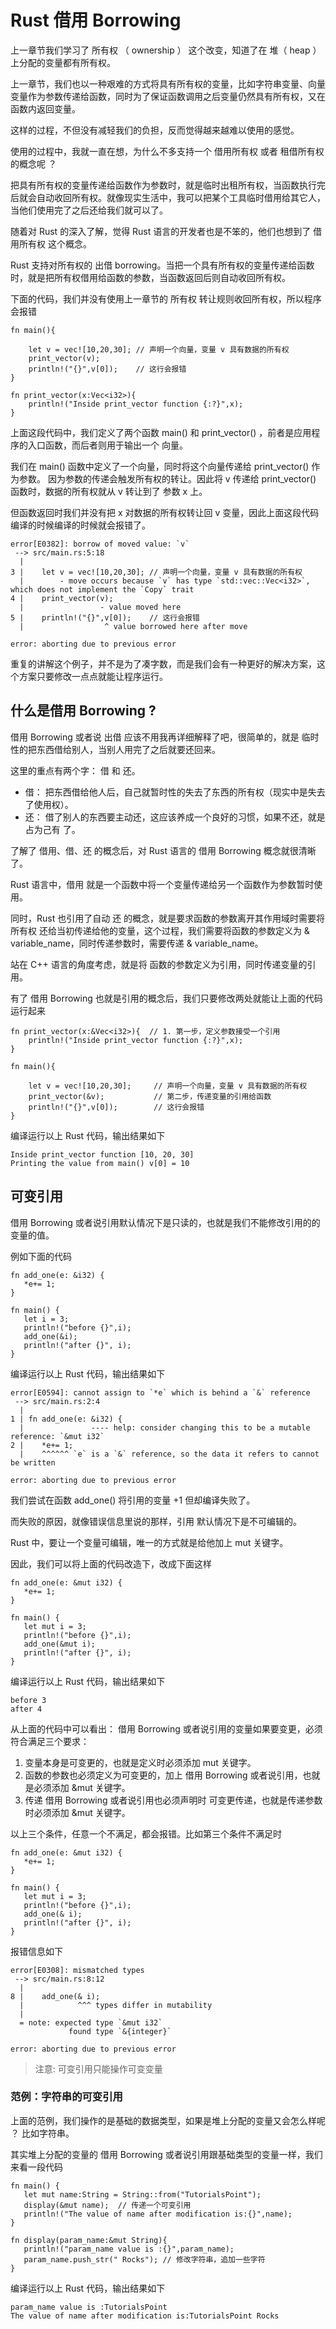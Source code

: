 # Rust 借用 Borrowing

上一章节我们学习了 所有权 （ ownership ） 这个改变，知道了在 堆（ heap ） 上分配的变量都有所有权。

上一章节，我们也以一种艰难的方式将具有所有权的变量，比如字符串变量、向量变量作为参数传递给函数，同时为了保证函数调用之后变量仍然具有所有权，又在函数内返回变量。

这样的过程，不但没有减轻我们的负担，反而觉得越来越难以使用的感觉。

使用的过程中，我就一直在想，为什么不多支持一个 借用所有权 或者 租借所有权 的概念呢 ？

把具有所有权的变量传递给函数作为参数时，就是临时出租所有权，当函数执行完后就会自动收回所有权。就像现实生活中，我可以把某个工具临时借用给其它人，当他们使用完了之后还给我们就可以了。

随着对 Rust 的深入了解，觉得 Rust 语言的开发者也是不笨的，他们也想到了 借用所有权 这个概念。

Rust 支持对所有权的 出借 borrowing。当把一个具有所有权的变量传递给函数时，就是把所有权借用给函数的参数，当函数返回后则自动收回所有权。

下面的代码，我们并没有使用上一章节的 所有权 转让规则收回所有权，所以程序会报错

```
fn main(){

    let v = vec![10,20,30]; // 声明一个向量，变量 v 具有数据的所有权
    print_vector(v);
    println!("{}",v[0]);    // 这行会报错
}

fn print_vector(x:Vec<i32>){
    println!("Inside print_vector function {:?}",x);
}
```

上面这段代码中，我们定义了两个函数 main() 和 print_vector() ，前者是应用程序的入口函数，而后者则用于输出一个 向量。

我们在 main() 函数中定义了一个向量，同时将这个向量传递给 print_vector() 作为参数。 因为参数的传递会触发所有权的转让。因此将 v 传递给 print_vector() 函数时，数据的所有权就从 v 转让到了 参数 x 上。

但函数返回时我们并没有把 x 对数据的所有权转让回 v 变量，因此上面这段代码编译的时候编译的时候就会报错了。

```
error[E0382]: borrow of moved value: `v`
 --> src/main.rs:5:18
  |
3 |    let v = vec![10,20,30]; // 声明一个向量，变量 v 具有数据的所有权
  |        - move occurs because `v` has type `std::vec::Vec<i32>`, which does not implement the `Copy` trait
4 |    print_vector(v);
  |                 - value moved here
5 |    println!("{}",v[0]);    // 这行会报错
  |                  ^ value borrowed here after move

error: aborting due to previous error
```

重复的讲解这个例子，并不是为了凑字数，而是我们会有一种更好的解决方案，这个方案只要修改一点点就能让程序运行。

## 什么是借用 Borrowing ?

借用 Borrowing 或者说 出借 应该不用我再详细解释了吧，很简单的，就是 临时性的把东西借给别人，当别人用完了之后就要还回来。

这里的重点有两个字： 借 和 还。

- 借： 把东西借给他人后，自己就暂时性的失去了东西的所有权（现实中是失去了使用权）。
- 还： 借了别人的东西要主动还，这应该养成一个良好的习惯，如果不还，就是 占为己有 了。

了解了 借用、借、还 的概念后，对 Rust 语言的 借用 Borrowing 概念就很清晰了。

Rust 语言中，借用 就是一个函数中将一个变量传递给另一个函数作为参数暂时使用。

同时，Rust 也引用了自动 还 的概念，就是要求函数的参数离开其作用域时需要将 所有权 还给当初传递给他的变量，这个过程，我们需要将函数的参数定义为 & variable_name，同时传递参数时，需要传递 & variable_name。

站在 C++ 语言的角度考虑，就是将 函数的参数定义为引用，同时传递变量的引用。

有了 借用 Borrowing 也就是引用的概念后，我们只要修改两处就能让上面的代码运行起来

```
fn print_vector(x:&Vec<i32>){  // 1. 第一步，定义参数接受一个引用
    println!("Inside print_vector function {:?}",x);
}

fn main(){

    let v = vec![10,20,30];     // 声明一个向量，变量 v 具有数据的所有权
    print_vector(&v);           // 第二步，传递变量的引用给函数
    println!("{}",v[0]);        // 这行会报错
}
```

编译运行以上 Rust 代码，输出结果如下

```
Inside print_vector function [10, 20, 30]
Printing the value from main() v[0] = 10
```

## 可变引用

借用 Borrowing 或者说引用默认情况下是只读的，也就是我们不能修改引用的的变量的值。

例如下面的代码

```
fn add_one(e: &i32) {
   *e+= 1;
}

fn main() {
   let i = 3;
   println!("before {}",i);
   add_one(&i);
   println!("after {}", i);
}
```

编译运行以上 Rust 代码，输出结果如下

```
error[E0594]: cannot assign to `*e` which is behind a `&` reference
 --> src/main.rs:2:4
  |
1 | fn add_one(e: &i32) {
  |               ---- help: consider changing this to be a mutable reference: `&mut i32`
2 |    *e+= 1;
  |    ^^^^^^ `e` is a `&` reference, so the data it refers to cannot be written

error: aborting due to previous error
```

我们尝试在函数 add_one() 将引用的变量 +1 但却编译失败了。

而失败的原因，就像错误信息里说的那样，引用 默认情况下是不可编辑的。

Rust 中，要让一个变量可编辑，唯一的方式就是给他加上 mut 关键字。

因此，我们可以将上面的代码改造下，改成下面这样

```
fn add_one(e: &mut i32) {
   *e+= 1;
}

fn main() {
   let mut i = 3;
   println!("before {}",i);
   add_one(&mut i);
   println!("after {}", i);
}
```

编译运行以上 Rust 代码，输出结果如下

```
before 3
after 4
```

从上面的代码中可以看出： 借用 Borrowing 或者说引用的变量如果要变更，必须符合满足三个要求：

1. 变量本身是可变更的，也就是定义时必须添加 mut 关键字。
2. 函数的参数也必须定义为可变更的，加上 借用 Borrowing 或者说引用，也就是必须添加 &mut 关键字。
3. 传递 借用 Borrowing 或者说引用也必须声明时 可变更传递，也就是传递参数时必须添加 &mut 关键字。

以上三个条件，任意一个不满足，都会报错。比如第三个条件不满足时

```
fn add_one(e: &mut i32) {
   *e+= 1;
}

fn main() {
   let mut i = 3;
   println!("before {}",i);
   add_one(& i);
   println!("after {}", i);
}
```

报错信息如下

```
error[E0308]: mismatched types
 --> src/main.rs:8:12
  |
8 |    add_one(& i);
  |            ^^^ types differ in mutability
  |
  = note: expected type `&mut i32`
             found type `&{integer}`

error: aborting due to previous error
```
> 注意: 可变引用只能操作可变变量

### 范例：字符串的可变引用

上面的范例，我们操作的是基础的数据类型，如果是堆上分配的变量又会怎么样呢 ？ 比如字符串。

其实堆上分配的变量的 借用 Borrowing 或者说引用跟基础类型的变量一样，我们来看一段代码

```
fn main() {
   let mut name:String = String::from("TutorialsPoint");
   display(&mut name);  // 传递一个可变引用
   println!("The value of name after modification is:{}",name);
}

fn display(param_name:&mut String){
   println!("param_name value is :{}",param_name);
   param_name.push_str(" Rocks"); // 修改字符串，追加一些字符
}
```

编译运行以上 Rust 代码，输出结果如下

```
param_name value is :TutorialsPoint
The value of name after modification is:TutorialsPoint Rocks
```

